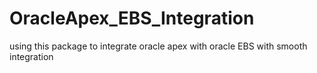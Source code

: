 # OracleApex_EBS_Integration
using this  package to integrate oracle apex with oracle EBS with smooth integration 
